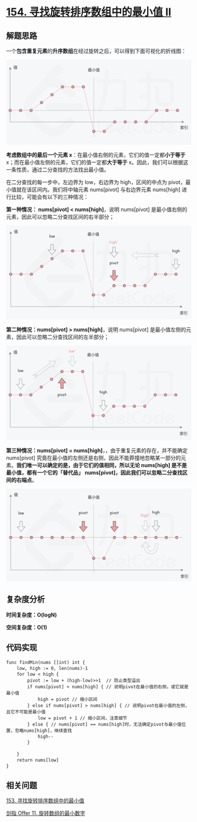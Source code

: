 # [154. 寻找旋转排序数组中的最小值 II](https://leetcode-cn.com/problems/find-minimum-in-rotated-sorted-array-ii/)

## 解题思路

一个**包含重复元素**的**升序数组**在经过旋转之后，可以得到下面可视化的折线图：

![CC0E9CC4-0101-4299-8AB1-D2BC77F9C6A8](images/CC0E9CC4-0101-4299-8AB1-D2BC77F9C6A8.png)

**考虑数组中的最后一个元素 x**：在最小值右侧的元素，它们的值一定都**小于等于** x；而在最小值左侧的元素，它们的值一定都**大于等于** x。因此，我们可以根据这一条性质，通过二分查找的方法找出最小值。

在二分查找的每一步中，左边界为 low，右边界为 high，区间的中点为 pivot，最小值就在该区间内。我们将中轴元素 nums[pivot] 与右边界元素 nums[high] 进行比较，可能会有以下的三种情况：

**第一种情况： nums[pivot] < nums[high]**，说明 nums[pivot] 是最小值右侧的元素，因此可以忽略二分查找区间的右半部分；

![A7DED2E9-B2CE-4FDE-B111-C7A932BB3CC3](images/A7DED2E9-B2CE-4FDE-B111-C7A932BB3CC3.png)

**第二种情况：nums[pivot] > nums[high]**，说明 nums[pivot] 是最小值左侧的元素，因此可以忽略二分查找区间的左半部分；

![F5E8BFEA-BB62-4E9B-A9FF-3670F4C36272](images/F5E8BFEA-BB62-4E9B-A9FF-3670F4C36272.png)

**第三种情况：nums[pivot] = nums[high]**，，由于重复元素的存在，并不能确定 nums[pivot] 究竟在最小值的左侧还是右侧，因此不能莽撞地忽略某一部分的元素。**我们唯一可以确定的是，由于它们的值相同，所以无论 nums[high] 是不是最小值，都有一个它的「替代品」**
**nums[pivot]，因此我们可以忽略二分查找区间的右端点**。

![B813154B-ADA4-4341-B839-24FDF81CA6D7](images/B813154B-ADA4-4341-B839-24FDF81CA6D7.png)

## 复杂度分析

**时间复杂度：O(logN)**

**空间复杂度：O(1)** 

## 代码实现

```golang
func findMin(nums []int) int {
	low, high := 0, len(nums)-1
	for low < high {
		pivot := low + (high-low)>>1  // 防止类型溢出
		if nums[pivot] < nums[high] { // 说明pivot在最小值的右侧，或它就是最小值
			high = pivot // 缩小区间
		} else if nums[pivot] > nums[high] { // 说明pivot在最小值的左侧，且它不可能是最小值
			low = pivot + 1 // 缩小区间，注意细节
		} else { // nums[pivot] == nums[high]时，无法确定pivot与最小值位置，忽略nums[high]，继续查找
			high--
		}

	}
	return nums[low]
}
```

## 相关问题

[153. 寻找旋转排序数组中的最小值](https://github.com/WTongStudio/LeetCode/blob/master/算法/二分法/153.%20寻找旋转排序数组中的最小值.md)

[剑指 Offer 11. 旋转数组的最小数字](https://leetcode-cn.com/problems/xuan-zhuan-shu-zu-de-zui-xiao-shu-zi-lcof/)